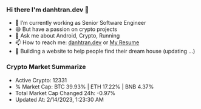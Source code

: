 ### Hi there I'm danhtran.dev 👋

- 🔭 I’m currently working as Senior Software Engineer
- 😄 But have a passion on crypto projects
- 💬 Ask me about Android, Crypto, Running 
- 📫 How to reach me: <a href="https://danhtran.dev" target="_blank">danhtran.dev</a> or <a href="Dan-Resume.pdf" target="_blank">My Resume</a>
- 🌱 Building a website to help people find their dream house (updating ...)

### Crypto Market Summarize
- Active Crypto: 12331
- % Market Cap: BTC 39.93% | ETH 17.22% | BNB 4.37%
- Total Market Cap Changed 24h: -0.97%
- Updated At: 2/14/2023, 1:23:30 AM
